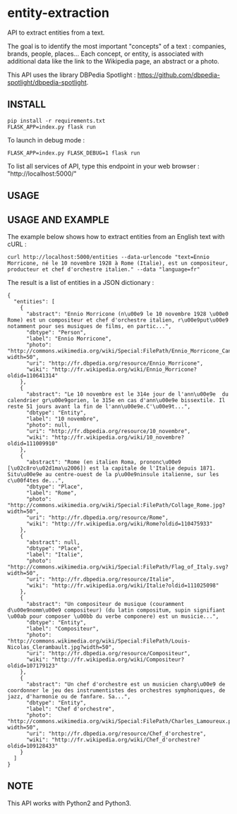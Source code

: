 # entity-extraction
API to extract entities from a text.

The goal is to identify the most important "concepts" of a text : companies, brands, people, places...
Each concept, or entity, is associated with additional data like the link to the Wikipedia page, an abstract or a photo.

This API uses the library DBPedia Spotlight : https://github.com/dbpedia-spotlight/dbpedia-spotlight.

## INSTALL
```
pip install -r requirements.txt
FLASK_APP=index.py flask run
```

To launch in debug mode :
```
FLASK_APP=index.py FLASK_DEBUG=1 flask run
```

To list all services of API, type this endpoint in your web browser : "http://localhost:5000/"

## USAGE

## USAGE AND EXAMPLE
The example below shows how to extract entities from an English text with cURL :
```
curl http://localhost:5000/entities --data-urlencode "text=Ennio Morricone, né le 10 novembre 1928 à Rome (Italie), est un compositeur, producteur et chef d'orchestre italien." --data "language=fr"
```

The result is a list of entities in a JSON dictionary :
```
{
  "entities": [
    {
      "abstract": "Ennio Morricone (n\u00e9 le 10 novembre 1928 \u00e0 Rome) est un compositeur et chef d'orchestre italien, r\u00e9put\u00e9 notamment pour ses musiques de films, en partic...",
      "dbtype": "Person",
      "label": "Ennio Morricone",
      "photo": "http://commons.wikimedia.org/wiki/Special:FilePath/Ennio_Morricone_Cannes_2012.jpg?width=50",
      "uri": "http://fr.dbpedia.org/resource/Ennio_Morricone",
      "wiki": "http://fr.wikipedia.org/wiki/Ennio_Morricone?oldid=110641314"
    },
    {
      "abstract": "Le 10 novembre est le 314e jour de l'ann\u00e9e  du calendrier gr\u00e9gorien, le 315e en cas d'ann\u00e9e bissextile. Il reste 51 jours avant la fin de l'ann\u00e9e.C'\u00e9t...",
      "dbtype": "Entity",
      "label": "10 novembre",
      "photo": null,
      "uri": "http://fr.dbpedia.org/resource/10_novembre",
      "wiki": "http://fr.wikipedia.org/wiki/10_novembre?oldid=111009910"
    },
    {
      "abstract": "Rome (en italien Roma, prononc\u00e9 [\u02c8ro\u02d1ma\u2006]) est la capitale de l'Italie depuis 1871. Situ\u00e9e au centre-ouest de la p\u00e9ninsule italienne, sur les c\u00f4tes de...",
      "dbtype": "Place",
      "label": "Rome",
      "photo": "http://commons.wikimedia.org/wiki/Special:FilePath/Collage_Rome.jpg?width=50",
      "uri": "http://fr.dbpedia.org/resource/Rome",
      "wiki": "http://fr.wikipedia.org/wiki/Rome?oldid=110475933"
    },
    {
      "abstract": null,
      "dbtype": "Place",
      "label": "Italie",
      "photo": "http://commons.wikimedia.org/wiki/Special:FilePath/Flag_of_Italy.svg?width=50",
      "uri": "http://fr.dbpedia.org/resource/Italie",
      "wiki": "http://fr.wikipedia.org/wiki/Italie?oldid=111025098"
    },
    {
      "abstract": "Un compositeur de musique (couramment d\u00e9nomm\u00e9 compositeur) (du latin compositum, supin signifiant \u00ab pour composer \u00bb du verbe componere) est un musicie...",
      "dbtype": "Entity",
      "label": "Compositeur",
      "photo": "http://commons.wikimedia.org/wiki/Special:FilePath/Louis-Nicolas_Clerambault.jpg?width=50",
      "uri": "http://fr.dbpedia.org/resource/Compositeur",
      "wiki": "http://fr.wikipedia.org/wiki/Compositeur?oldid=107179123"
    },
    {
      "abstract": "Un chef d'orchestre est un musicien charg\u00e9 de coordonner le jeu des instrumentistes des orchestres symphoniques, de jazz, d'harmonie ou de fanfare. Sa...",
      "dbtype": "Entity",
      "label": "Chef d'orchestre",
      "photo": "http://commons.wikimedia.org/wiki/Special:FilePath/Charles_Lamoureux.png?width=50",
      "uri": "http://fr.dbpedia.org/resource/Chef_d'orchestre",
      "wiki": "http://fr.wikipedia.org/wiki/Chef_d'orchestre?oldid=109128433"
    }
  ]
}
```

## NOTE
This API works with Python2 and Python3.
